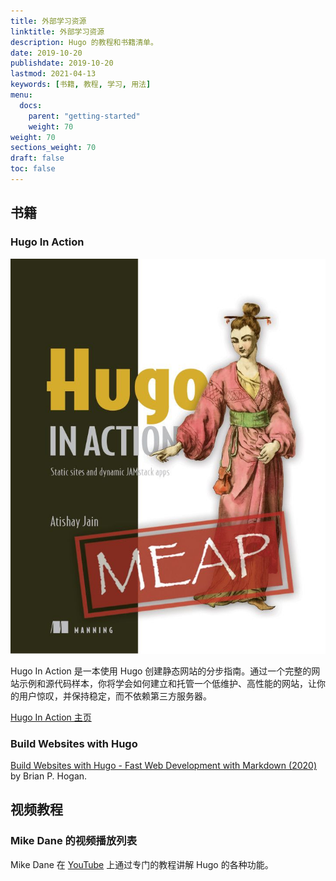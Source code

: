 ```yaml
---
title: 外部学习资源
linktitle: 外部学习资源
description: Hugo 的教程和书籍清单。
date: 2019-10-20
publishdate: 2019-10-20
lastmod: 2021-04-13
keywords: [书籍, 教程, 学习, 用法]
menu:
  docs:
    parent: "getting-started"
    weight: 70
weight: 70
sections_weight: 70
draft: false
toc: false
---
```


## 书籍

### Hugo In Action

[![Hugo In Action](hia.jpg)](https://www.manning.com/books/hugo-in-action)

Hugo In Action 是一本使用 Hugo 创建静态网站的分步指南。通过一个完整的网站示例和源代码样本，你将学会如何建立和托管一个低维护、高性能的网站，让你的用户惊叹，并保持稳定，而不依赖第三方服务器。

[Hugo In Action 主页](https://www.manning.com/books/hugo-in-action)

### Build Websites with Hugo

[Build Websites with Hugo - Fast Web Development with Markdown (2020)](https://pragprog.com/titles/bhhugo/) by Brian P. Hogan.

## 视频教程

### Mike Dane 的视频播放列表

Mike Dane 在 [YouTube](https://www.youtube.com/watch?list=PLLAZ4kZ9dFpOnyRlyS-liKL5ReHDcj4G3&v=qtIqKaDlqXo) 上通过专门的教程讲解 Hugo 的各种功能。
